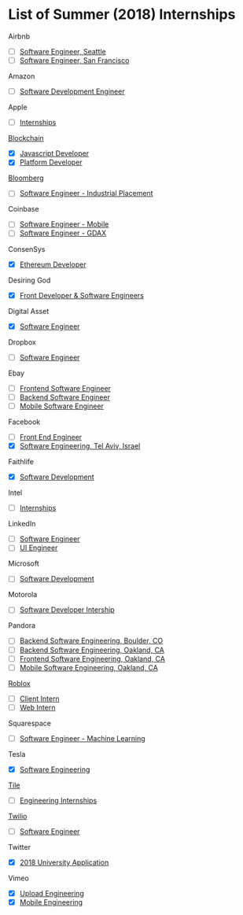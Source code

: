 # List of Summer (2018) Internships
Airbnb
  - [ ] [Software Engineer, Seattle](https://goo.gl/yJCBwE)
  - [ ] [Software Engineer, San Francisco](https://goo.gl/PyLxTC)
  
Amazon
  - [ ] [Software Development Engineer](https://goo.gl/RebY8U)
  
Apple
  - [ ] [Internships](https://goo.gl/mXJzGY)

[Blockchain](https://www.blockchain.com/)
  - [x] [Javascript Developer](https://goo.gl/Z68m6G)
  - [x] [Platform Developer](https://goo.gl/wtHvUu)
  
[Bloomberg](https://www.bloomberg.com/)
  - [ ] [Software Engineer - Industrial Placement](https://careers.bloomberg.com/job/detail/61274)
  
Coinbase
  - [ ] [Software Engineer - Mobile](https://goo.gl/Edj5Ar)
  - [ ] [Software Engineer - GDAX](https://goo.gl/LvAWoz)
  
ConsenSys
  - [x] [Ethereum Developer](https://goo.gl/WddthA)

Desiring God
  - [x] [Front Developer & Software Engineers](https://goo.gl/unVmfm)

Digital Asset
  - [x] [Software Engineer](https://goo.gl/zPCBrQ)

Dropbox
  - [ ] [Software Engineer](https://goo.gl/WeP4em)

Ebay
   - [ ] [Frontend Software Engineer](https://goo.gl/bdyCdu)
   - [ ] [Backend Software Engineer](https://goo.gl/6KK1P2)
   - [ ] [Mobile Software Engineer](https://goo.gl/o8tWcE)

Facebook
  - [ ] [Front End Engineer](https://goo.gl/cBFW2S)
  - [x] [Software Engineering, Tel Aviv, Israel](https://goo.gl/eqT9Zi)
 
Faithlife
  - [x] [Software Development](https://faithlife.com/devinterns)

Intel
  - [ ] [Internships](https://goo.gl/ZwieWj)

LinkedIn
  - [ ] [Software Engineer](https://goo.gl/FggYcD)
  - [ ] [UI Engineer](https://goo.gl/Z9VHbH)

Microsoft
  - [ ] [Software Development](https://careers.microsoft.com/students/apply?jt=2)

Motorola
  - [ ] [Software Developer Intership](https://goo.gl/LqUNMJ)

Pandora
  - [ ] [Backend Software Engineering, Boulder, CO](https://goo.gl/BuHjta)
  - [ ] [Backend Software Engineering, Oakland, CA](https://goo.gl/KaVLjB)
  - [ ] [Frontend Software Engineering, Oakland, CA](https://goo.gl/mThCbV)
  - [ ] [Mobile Software Engineering, Oakland, CA](https://goo.gl/x7sTQ3)

[Roblox](https://corp.roblox.com/)
  - [ ] [Client Intern](https://corp.roblox.com/jobs/?gh_jid=832369&gh_src=65ebfw1)
  - [ ] [Web Intern](https://corp.roblox.com/jobs/?gh_jid=825608)

Squarespace
  - [ ] [Software Engineer - Machine Learning](https://www.squarespace.com/careers/jobs/786395)

Tesla
  - [x] [Software Engineering](https://goo.gl/R7NzdE)
 
[Tile](https://www.thetileapp.com/)
  - [ ] [Engineering Internships](https://goo.gl/VwQGyG)
  
[Twilio](https://www.twilio.com/)
  - [ ] [Software Engineer](https://goo.gl/jvM1UH)

Twitter
  - [x] [2018 University Application](https://goo.gl/74mVbU)

Vimeo
  - [x] [Upload Engineering](https://goo.gl/ppP8BV)
  - [x] [Mobile Engineering](https://goo.gl/kRtH3n)
